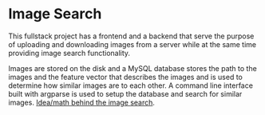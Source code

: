 # Image Search
This fullstack project has a frontend and a backend that serve the purpose of uploading and downloading images from a server while at the same time providing image search functionality.

Images are stored on the disk and a MySQL database stores the path to the images and the feature vector that describes the images and is used to determine how similar images are to each other. A command line interface built with argparse is used to setup the database and search for similar images. [Idea/math behind the image search](https://www.pyimagesearch.com/2014/12/01/complete-guide-building-image-search-engine-python-opencv/).